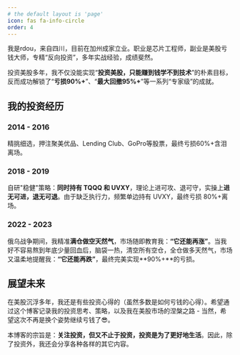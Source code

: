 ```yaml
---
# the default layout is 'page'
icon: fas fa-info-circle
order: 4
---
```


我是rdou，来自四川，目前在加州成家立业。职业是芯片工程师，副业是美股亏钱大师，专精“反向投资”，多年实战经验，成绩斐然。

投资美股多年，我不仅没能实现“**投资美股，只能赚到钱学不到技术**”的朴素目标，反而成功解锁了“**亏损90%+**”、“**最大回撤95%+**”等一系列“专家级”的成就。

## 我的投资经历

### **2014 - 2016**

精挑细选，押注聚美优品、Lending Club、GoPro等股票，最终亏损60%+含泪离场。

### **2018 - 2019**

自研"稳健"策略：**同时持有 TQQQ 和 UVXY**，理论上进可攻、退可守，实操上**进无可进，退无可退**。由于缺乏执行力，频繁单边持有 UVXY，最终亏损 80%+离场。

### **2022 - 2023**

俄乌战争期间，我精准**满仓做空天然气**，市场随即教育我：**“它还能再涨”**。当我好不容易熬到年底少量回血后，脑袋一热，清空所有空仓，全仓做多天然气，市场又温柔地提醒我：**“它还能再跌”**，最终完美实现**90%+**的亏损。

## 展望未来

在美股沉浮多年，我还是有些投资心得的（虽然多数是如何亏钱的心得）。希望通过这个博客记录我的投资思考、策略，以及我在美股市场的涅槃之路 - 当然，希望这次不再是换个姿势继续亏钱了😎。

本博客的宗旨是：**关注投资，但又不止于投资，投资是为了更好地生活**。因此，除了投资外，我还会分享各种各样的其它内容。











